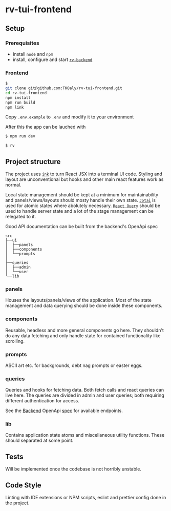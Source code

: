 # rv-tui-frontend

## Setup

### Prerequisites
- install `node` and `npm`
- install, configure and start [`rv-backend`](https://github.com/TKOaly/rv-backend)

### Frontend
```bash
$
git clone git@github.com:TKOaly/rv-tui-frontend.git
cd rv-tui-frontend 
npm install
npm run build
npm link
```
Copy `.env.example` to `.env` and modify it to your environment

After this the app can be lauched with
```bash
$ npm run dev
```
```bash
$ rv
```

## Project structure

The project uses [`ink`](https://github.com/vadimdemedes/ink) to turn React JSX into a terminal UI code.
Styling and layout are unconventional but hooks and other main react features work as normal.

Local state management should be kept at a minimum for maintainability and panels/views/layouts should mosty handle their own state.
[`Jotai`](https://jotai.org/docs/core/use-atom) is used for atomic states where abolutely necessary. [`React Query`](https://tanstack.com/query/latest/docs/framework/react/overview#enough-talk-show-me-some-code-already) should be used to handle server state and a lot of the stage management can be relegated to it.

Good API documentation can be built from the backend's OpenApi spec

```
src
├──ui
│  ├──panels
│  ├──components
│  ╰──prompts
│
├──queries
│  ├──admin
│  ╰──user
╰──lib
```

### panels

Houses the layouts/panels/views of the application. Most of the state management and data querying should be done inside these components. 

### components

Reusable, headless and more general components go here. They shouldn't do any data fetching and only handle state for contained functionality like scrolling.

### prompts

ASCII art etc. for backgrounds, debt nag prompts or easter eggs.

### queries

Queries and hooks for fetching data. Both fetch calls and react queries can live here.
The queries are divided in admin and user queries; both requiring different authentication for access.

See the [Backend](https://github.com/TKOaly/rv-backend) OpenApi [spec](https://github.com/TKOaly/rv-backend/blob/develop/openapi.yaml) for available endpoints.

### lib

Contains application state atoms and miscellaneous utility functions. These should separated at some point. 

## Tests

Will be implemented once the codebase is not horribly unstable.

## Code Style
Linting with IDE extensions or NPM scripts, eslint and prettier config done in the project.
